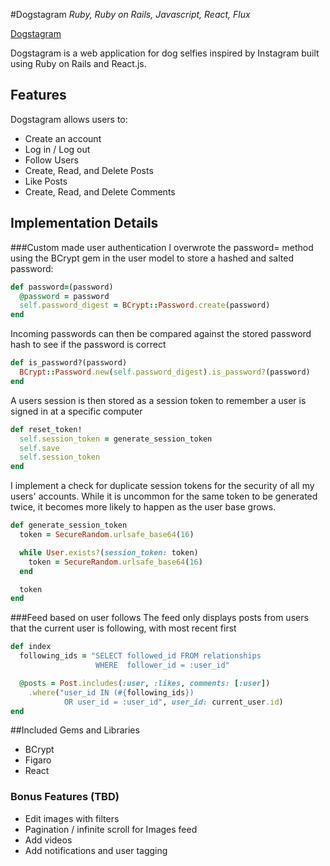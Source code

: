 #Dogstagram
*Ruby, Ruby on Rails, Javascript, React, Flux*

[Dogstagram](http://www.dogstagram.club)

Dogstagram is a web application for dog selfies inspired by Instagram built
using Ruby on Rails and React.js.


## Features

Dogstagram allows users to:

- Create an account
- Log in / Log out
- Follow Users
- Create, Read, and Delete Posts
- Like Posts
- Create, Read, and Delete Comments


## Implementation Details

###Custom made user authentication
I overwrote the password= method using the BCrypt gem in the user model to store a hashed and salted password:
```Ruby
def password=(password)
  @password = password
  self.password_digest = BCrypt::Password.create(password)
end
```

Incoming passwords can then be compared against the stored password hash to see if the password is correct
```Ruby
def is_password?(password)
  BCrypt::Password.new(self.password_digest).is_password?(password)
end
```

A users session is then stored as a session token to remember a user is signed in at a specific computer
```Ruby
def reset_token!
  self.session_token = generate_session_token
  self.save
  self.session_token
end
```

I implement a check for duplicate session tokens for the security of all my users' accounts.
While it is uncommon for the same token to be generated twice, it becomes more likely to happen as the user base grows.
```Ruby
def generate_session_token
  token = SecureRandom.urlsafe_base64(16)

  while User.exists?(session_token: token)
    token = SecureRandom.urlsafe_base64(16)
  end

  token
end
```

###Feed based on user follows
The feed only displays posts from users that the current user is following, with most recent first
```Ruby
def index
  following_ids = "SELECT followed_id FROM relationships
                   WHERE  follower_id = :user_id"

  @posts = Post.includes(:user, :likes, comments: [:user])
    .where("user_id IN (#{following_ids})
            OR user_id = :user_id", user_id: current_user.id)
end
```

##Included Gems and Libraries
- BCrypt
- Figaro
- React

### Bonus Features (TBD)
- Edit images with filters
- Pagination / infinite scroll for Images feed
- Add videos
- Add notifications and user tagging

